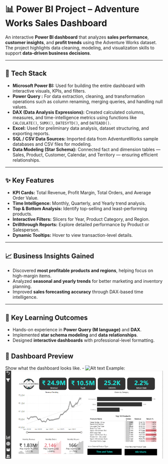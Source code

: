 # 📊 Power BI Project – Adventure Works Sales Dashboard  

An interactive **Power BI dashboard** that analyzes **sales performance**, **customer insights**, and **profit trends** using the Adventure Works dataset.  
The project highlights data cleaning, modeling, and visualization skills to support **data-driven business decisions**.

---

## 🧰 Tech Stack  
- **Microsoft Power BI:** Used for building the entire dashboard with interactive visuals, KPIs, and filters.  
- **Power Query :** For data extraction, cleaning, and transformation operations such as column renaming, merging queries, and handling null values.  
- **DAX (Data Analysis Expressions):** Created calculated columns, measures, and time-intelligence metrics using functions like `CALCULATE()`, `SUMX()`, `DATESYTD()`, and `DATEADD()`.  
- **Excel:** Used for preliminary data analysis, dataset structuring, and exporting reports.  
- **SQL / CSV Data Sources:** Imported data from AdventureWorks sample databases and CSV files for modeling.  
- **Data Modeling (Star Schema):** Connected fact and dimension tables — Sales, Product, Customer, Calendar, and Territory — ensuring efficient relationships.  
---

## ✨ Key Features  
- **KPI Cards:** Total Revenue, Profit Margin, Total Orders, and Average Order Value.  
- **Time Intelligence:** Monthly, Quarterly, and Yearly trend analysis.  
- **Top & Bottom Analysis:** Identify top-selling and least-performing products.  
- **Interactive Filters:** Slicers for Year, Product Category, and Region.  
- **Drillthrough Reports:** Explore detailed performance by Product or Salesperson.  
- **Dynamic Tooltips:** Hover to view transaction-level details.  

---

## 📈 Business Insights Gained
- Discovered **most profitable products and regions**, helping focus on high-margin items.  
- Analyzed **seasonal and yearly trends** for better marketing and inventory planning.  
- Improved **sales forecasting accuracy** through DAX-based time intelligence.  

---

## 🧠 Key Learning Outcomes
- Hands-on experience in **Power Query (M language)** and **DAX**.  
- Implemented **star schema modeling** and **data relationships**.  
- Designed **interactive dashboards** with professional-level formatting.  
 

## 📸 Dashboard Preview 
Show what the dashboard looks like. - ![Alt text](https://github.com/username/repo/assets/image.png)
Example: ![Dashboard Preview](https://github.com/aditya12-05/Adventure-Work-Dashboard/blob/main/Adventure%20Works%20DashBoard.png)

